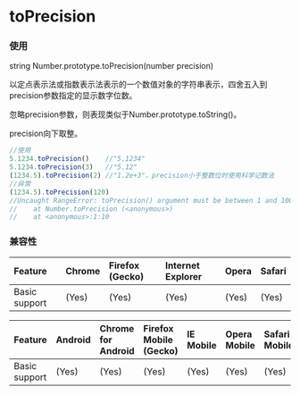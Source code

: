 # toPrecision

### 使用

string Number.prototype.toPrecision(number precision)

以定点表示法或指数表示法表示的一个数值对象的字符串表示，四舍五入到precision参数指定的显示数字位数。

忽略precision参数，则表现类似于Number.prototype.toString()。

precision向下取整。

```javascript
//使用
5.1234.toPrecision()	//"5.1234"
5.1234.toPrecision(3)	//"5.12"
(1234.5).toPrecision(2)	//"1.2e+3"，precision小于整数位时使用科学记数法
//异常
(1234.5).toPrecision(120)
//Uncaught RangeError: toPrecision() argument must be between 1 and 100
//    at Number.toPrecision (<anonymous>)
//    at <anonymous>:1:10
```



### 兼容性

| Feature       | Chrome | Firefox (Gecko) | Internet Explorer | Opera | Safari |
| :------------ | :----- | :-------------- | :---------------- | :---- | :----- |
| Basic support | (Yes)  | (Yes)           | (Yes)             | (Yes) | (Yes)  |

| Feature       | Android | Chrome for Android | Firefox Mobile (Gecko) | IE Mobile | Opera Mobile | Safari Mobile |
| :------------ | :------ | :----------------- | :--------------------- | :-------- | :----------- | :------------ |
| Basic support | (Yes)   | (Yes)              | (Yes)                  | (Yes)     | (Yes)        | (Yes)         |

